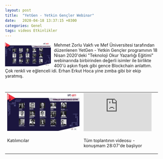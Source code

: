 ```yaml
---
layout: post
title:  "YetGen - Yetkin Gençler Webinar"
date:   2020-04-18 13:37:15 +0300
categories: Genel
tags: videos Etkinlikler
---
```



<img align="left" src="/assets/yetgen_3.jpg" style="width:30%; padding-right:10px"> Mehmet Zorlu Vakfı ve Mef Üniversitesi tarafından düzenlenen YetGen - Yetkin Gençler programının 18 Nisan 2020'deki "Teknoloji Okur Yazarlığı Eğitimi" webinarında birbirinden değerli isimler ile birlikte 400'ü aşkın fişek gibi gence Blockchain anlattım. Çok renkli ve eğlenceli idi. Erhan Erkut Hoca yine zımba gibi bir ekip yaratmış.


&nbsp;



<table><tr><td style="width:50%">
<img src="/assets/yetgen_2.jpg">
</td>
<td style="width:50%">
<iframe width="224" height="126" src="https://www.youtube.com/embed/tFMYrUdCcJ0?t=1687" frameborder="0" allowfullscreen></iframe></td></tr>
<tr><td style="width:50%; vertical-align:top">
<p>
Katılımcılar
</p></td>
<td style="width:70%; vertical-align:top">
<p>
Tüm toplantının videosu - konuşmam 28:07'de başlıyor</p>
</td></tr>
</table>

